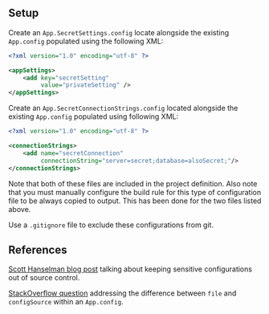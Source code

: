 ﻿## Setup

Create an `App.SecretSettings.config` locate alongside the existing
`App.config` populated using the following XML:

```xml
<?xml version="1.0" encoding="utf-8" ?>

<appSettings>
    <add key="secretSetting"
         value="privateSetting" />
</appSettings>

```

Create an `App.SecretConnectionStrings.config` located alongside
the existing `App.config` populated using following XML:

```xml
<?xml version="1.0" encoding="utf-8" ?>

<connectionStrings>
    <add name="secretConnection"
         connectionString="server=secret;database=alsoSecret;"/>
</connectionStrings>
```

Note that both of these files are included in the project definition.
Also note that you must manually configure the build rule for this type
of configuration file to be always copied to output.  This has been done
for the two files listed above.

Use a `.gitignore` file to exclude these configurations from git.

## References

[Scott Hanselman blog post](https://www.hanselman.com/blog/BestPracticesForPrivateConfigDataAndConnectionStringsInConfigurationInASPNETAndAzure.aspx)
talking about keeping sensitive configurations out of source control.

[StackOverflow question](https://stackoverflow.com/questions/6940004/asp-net-web-config-configsource-vs-file-attributes
) addressing the difference between `file` and
`configSource` within an `App.config`.

